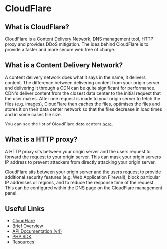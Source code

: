 # CloudFlare 

## What is CloudFlare?

CloudFlare is a Content Delivery Network, DNS management tool, HTTP proxy and provides DDoS mitigation. The idea behind CloudFlare 
is to provide a faster and more secure web free of charge.

## What is a Content Delivery Network?

A content delivery network does what it says in the name, it delivers content. The difference between delivering content from your 
origin server and delivering it through a CDN can be quite significant for performance. CDN's deliver content from the closest data center
to the initial request that the user makes. After one request is made to your origin server to fetch the files (e.g. images), CloudFlare 
then caches the files, optimises the files and stores it on their data center network so that the files decrease in load times and 
in some cases file size.

You can see the list of CloudFlare data centers [here](https://www.cloudflare.com/network).

## What is a HTTP proxy?

A HTTP proxy sits between your origin server and the users request to forward the request to your origin server. This can mask your 
origin servers IP address to prevent attackers from directly attacking your origin server. 

CloudFlare sits between your origin server and the users request to provide additional security features (e.g. Web Application Firewall),
block particular IP addresses or regions, and to reduce the response time of the request. This can be configured within the DNS page 
on the CloudFlare management panel. 

## Useful Links

* [CloudFlare](https://www.cloudflare.com)
* [Brief Overview](https://youtu.be/T47T_mG7YbU)
* [API Documentation (v4)](https://api.cloudflare.com)
* [PHP SDK](https://github.com/cloudflare/cloudflare-php)
* [Resources](https://www.cloudflare.com/resources)